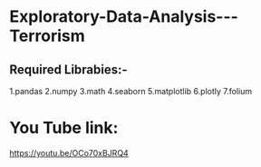 # Exploratory-Data-Analysis---Terrorism
## Required Librabies:-
1.pandas
2.numpy
3.math
4.seaborn
5.matplotlib
6.plotly
7.folium                                                                                                                                                                                           
# You Tube link:
https://youtu.be/OCo70xBJRQ4
